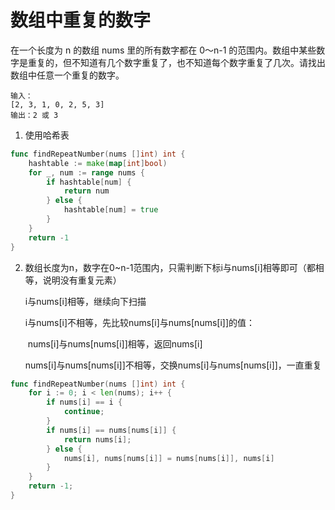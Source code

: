# 数组中重复的数字

在一个长度为 n 的数组 nums 里的所有数字都在 0～n-1 的范围内。数组中某些数字是重复的，但不知道有几个数字重复了，也不知道每个数字重复了几次。请找出数组中任意一个重复的数字。

```
输入：
[2, 3, 1, 0, 2, 5, 3]
输出：2 或 3
```

1. 使用哈希表

```go
func findRepeatNumber(nums []int) int {
    hashtable := make(map[int]bool)
    for _, num := range nums {
        if hashtable[num] {
            return num
        } else {
            hashtable[num] = true
        }
    }
    return -1
}
```

2. 数组长度为n，数字在0~n-1范围内，只需判断下标i与nums[i]相等即可（都相等，说明没有重复元素）

   i与nums[i]相等，继续向下扫描

   i与nums[i]不相等，先比较nums[i]与nums[nums[i]]的值：

   ​	nums[i]与nums[nums[i]]相等，返回nums[i]

   ​	nums[i]与nums[nums[i]]不相等，交换nums[i]与nums[nums[i]]，一直重复

```go
func findRepeatNumber(nums []int) int {
    for i := 0; i < len(nums); i++ {
        if nums[i] == i {
            continue;
        }
        if nums[i] == nums[nums[i]] {
            return nums[i];
        } else {
            nums[i], nums[nums[i]] = nums[nums[i]], nums[i]
        }
    }
    return -1;
}
```

